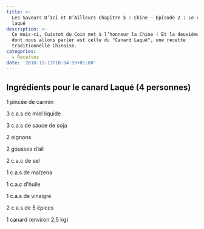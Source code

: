 ```yaml
---
title: >-
  Les Saveurs D’Ici et D’Ailleurs Chapitre 5 : Chine – Episode 2 : Le canard
  laqué
description: >-
  Ce mois-ci, Cuistot du Coin met à l’honneur la Chine ! Et la deuxième recette
  dont nous allons parler est celle du "Canard Laqué", une recette
  traditionnelle Chinoise. 
categories:
  - Recettes
date: '2018-11-13T10:54:59+01:00'
---
```

## Ingrédients pour le canard Laqué (4 personnes)

1 pincée de carmin

3 c.a.s de miel liquide

3 c.a.s de sauce de soja

2 oignons 

2 gousses d’ail 

2 c.a.c de sel

1 c.a.s de maïzena

1 c.a.c d'huile

1 c.a.s de vinaigre 

2 c.a.s de 5 épices 

1 canard (environ 2,5 kg)
